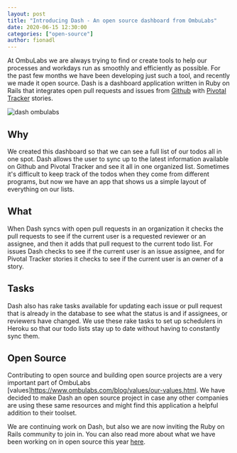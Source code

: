 ```yaml
---
layout: post
title: "Introducing Dash - An open source dashboard from OmbuLabs"
date: 2020-06-15 12:30:00
categories: ["open-source"]
author: fionadl
---
```

At OmbuLabs we are always trying to find or create tools to help our processes and workdays run as smoothly and efficiently as possible. For the past few months we have been developing just such a tool, and recently we made it open source. Dash is a dashboard application written in Ruby on Rails that integrates open pull requests and issues from [Github](https://github.com/) with [Pivotal Tracker](https://www.pivotaltracker.com/) stories.

<!--more-->

<img src="/blog/assets/images/dash" alt="dash ombulabs" class="medium-img">

## Why
We created this dashboard so that we can see a full list of our todos all in one spot. Dash allows the user to sync up to the latest information available on Github and Pivotal Tracker and see it all in one organized list. Sometimes it's difficult to keep track of the todos when they come from different programs, but now we have an app that shows us a simple layout of everything on our lists.

## What
When Dash syncs with open pull requests in an organization it checks the pull requests to see if the current user is a requested reviewer or an assignee, and then it adds that pull request to the current todo list. For issues Dash checks to see if the current user is an issue assignee, and for Pivotal Tracker stories it checks to see if the current user is an owner of a story.

## Tasks
Dash also has rake tasks available for updating each issue or pull request that is already in the database to see what the status is and if assignees, or reviewers have changed. We use these rake tasks to set up schedulers in Heroku so that our todo lists stay up to date without having to constantly sync them.

## Open Source
Contributing to open source and building open source projects are a very important part of OmbuLabs [values]https://www.ombulabs.com/blog/values/our-values.html. We have decided to make Dash an open source project in case any other companies are using these same resources and might find this application a helpful addition to their toolset.

We are continuing work on Dash, but also we are now inviting the Ruby on Rails community to join in. You can also read more about what we have been working on in open source this year [here](https://www.ombulabs.com/blog/open-source/open-source-report-q1.html).
